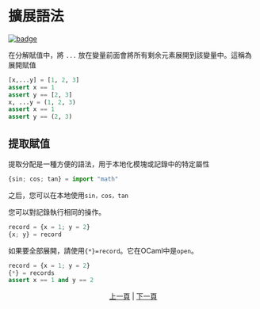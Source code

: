 # 擴展語法

[![badge](https://img.shields.io/endpoint.svg?url=https%3A%2F%2Fgezf7g7pd5.execute-api.ap-northeast-1.amazonaws.com%2Fdefault%2Fsource_up_to_date%3Fowner%3Derg-lang%26repos%3Derg%26ref%3Dmain%26path%3Ddoc/EN/syntax/29_spread_syntax.md%26commit_hash%3De959b3e54bfa8cee4929743b0193a129e7525c61)](https://gezf7g7pd5.execute-api.ap-northeast-1.amazonaws.com/default/source_up_to_date?owner=erg-lang&repos=erg&ref=main&path=doc/EN/syntax/29_spread_syntax.md&commit_hash=e959b3e54bfa8cee4929743b0193a129e7525c61)

在分解賦值中，將 `...` 放在變量前面會將所有剩余元素展開到該變量中。這稱為展開賦值

```python
[x,...y] = [1, 2, 3]
assert x == 1
assert y == [2, 3]
x, ...y = (1, 2, 3)
assert x == 1
assert y == (2, 3)
```

## 提取賦值

提取分配是一種方便的語法，用于本地化模塊或記錄中的特定屬性

```python
{sin; cos; tan} = import "math"
```

之后，您可以在本地使用`sin，cos，tan`

您可以對記錄執行相同的操作。

```python
record = {x = 1; y = 2}
{x; y} = record
```

如果要全部展開，請使用`{*}=record`。它在OCaml中是`open`。

```python
record = {x = 1; y = 2}
{*} = records
assert x == 1 and y == 2
```

<p align='center'>
    <a href='./28_comprehension.md'>上一頁</a> | <a href='./30_decorator.md'>下一頁</a>
</p>